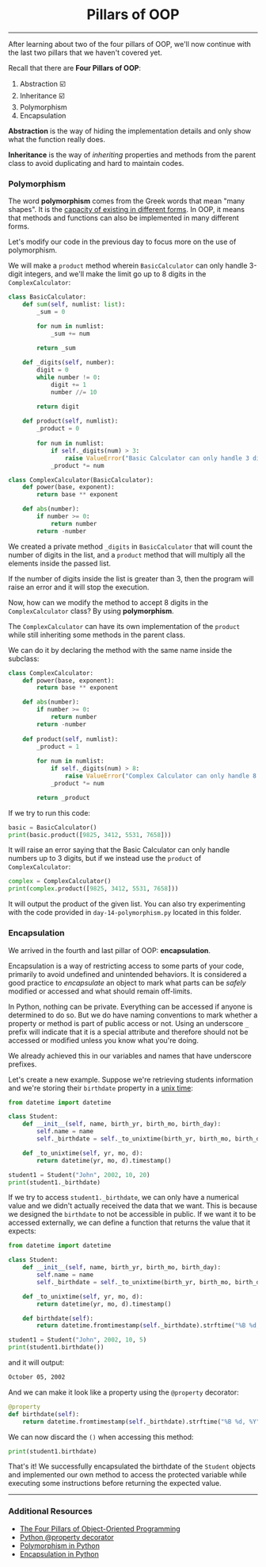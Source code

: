 <h1 align="center">Pillars of OOP</h1>

---

After learning about two of the four pillars of OOP, we'll now continue with the last two pillars that we haven't covered yet.

Recall that there are **Four Pillars of OOP**:

1. Abstraction ☑️
2. Inheritance ☑️
3. Polymorphism
4. Encapsulation

**Abstraction** is the way of hiding the implementation details and only show what the function really does.

**Inheritance** is the way of *inheriting* properties and methods from the parent class to avoid duplicating and hard to maintain codes.

### Polymorphism

The word **polymorphism** comes from the Greek words that mean "many shapes". It is the [capacity of existing in different forms](https://www.etymonline.com/word/polymorphism). In OOP, it means that methods and functions can also be implemented in many different forms.

Let's modify our code in the previous day to focus more on the use of polymorphism.

We will make a `product` method wherein `BasicCalculator` can only handle 3-digit integers, and we'll make the limit go up to 8 digits in the `ComplexCalculator`:

```python
class BasicCalculator:
    def sum(self, numlist: list):
        _sum = 0

        for num in numlist:
            _sum += num

        return _sum
    
    def _digits(self, number):
        digit = 0
        while number != 0:
            digit += 1
            number //= 10

        return digit
    
    def product(self, numlist):
        _product = 0
        
        for num in numlist:
            if self._digits(num) > 3:
                raise ValueError("Basic Calculator can only handle 3 digits.")
            _product *= num

class ComplexCalculator(BasicCalculator):
    def power(base, exponent):
        return base ** exponent

    def abs(number):
        if number >= 0:
            return number
        return -number
```

We created a private method `_digits` in `BasicCalculator` that will count the number of digits in the list, and a `product` method that will multiply all the elements inside the passed list.

If the number of digits inside the list is greater than 3, then the program will raise an error and it will stop the execution.

Now, how can we modify the method to accept 8 digits in the `ComplexCalculator` class? By using **polymorphism**.

The `ComplexCalculator` can have its own implementation of the `product` while still inheriting some methods in the parent class.

We can do it by declaring the method with the same name inside the subclass:

```python
class ComplexCalculator:
    def power(base, exponent):
        return base ** exponent

    def abs(number):
        if number >= 0:
            return number
        return -number
    
    def product(self, numlist):
        _product = 1
        
        for num in numlist:
            if self._digits(num) > 8:
                raise ValueError("Complex Calculator can only handle 8 digits.")
            _product *= num

        return _product
```

If we try to run this code:

```python
basic = BasicCalculator()
print(basic.product([9825, 3412, 5531, 7658]))
```

It will raise an error saying that the Basic Calculator can only handle numbers up to 3 digits, but if we instead use the `product` of `ComplexCalculator`:

```python
complex = ComplexCalculator()
print(complex.product([9825, 3412, 5531, 7658]))
```

It will output the product of the given list. You can also try experimenting with the code provided in `day-14-polymorphism.py` located in this folder.

### Encapsulation

We arrived in the fourth and last pillar of OOP: **encapsulation**.

Encapsulation is a way of restricting access to some parts of your code, primarily to avoid undefined and unintended behaviors. It is considered a good practice to *encapsulate* an object to mark what parts can be *safely* modified or accessed and what should remain off-limits.

In Python, nothing can be private. Everything can be accessed if anyone is determined to do so. But we do have naming conventions to mark whether a property or method is part of public access or not. Using an underscore `_` prefix will indicate that it is a special attribute and therefore should not be accessed or modified unless you know what you're doing.

We already achieved this in our variables and names that have underscore prefixes.

Let's create a new example. Suppose we're retrieving students information and we're storing their `birthdate` property in a [unix time](https://en.wikipedia.org/wiki/Unix_time):

```python
from datetime import datetime

class Student:
    def __init__(self, name, birth_yr, birth_mo, birth_day):
        self.name = name
        self._birthdate = self._to_unixtime(birth_yr, birth_mo, birth_day)

    def _to_unixtime(self, yr, mo, d):
        return datetime(yr, mo, d).timestamp()        

student1 = Student("John", 2002, 10, 20)
print(student1._birthdate)
```

If we try to access `student1._birthdate`, we can only have a numerical value and we didn't actually received the data that we want. This is because we designed the `birthdate` to not be accessible in public. If we want it to be accessed externally, we can define a function that returns the value that it expects:


```python
from datetime import datetime

class Student:
    def __init__(self, name, birth_yr, birth_mo, birth_day):
        self.name = name
        self._birthdate = self._to_unixtime(birth_yr, birth_mo, birth_day)

    def _to_unixtime(self, yr, mo, d):
        return datetime(yr, mo, d).timestamp()

    def birthdate(self):
        return datetime.fromtimestamp(self._birthdate).strftime("%B %d, %Y")

student1 = Student("John", 2002, 10, 5)
print(student1.birthdate())
```

and it will output:

```cmd
October 05, 2002
```

And we can make it look like a property using the `@property` decorator:

```python
@property
def birthdate(self):
    return datetime.fromtimestamp(self._birthdate).strftime("%B %d, %Y")
```

We can now discard the `()` when accessing this method:

```python
print(student1.birthdate)
```

That's it! We successfully encapsulated the birthdate of the `Student` objects and implemented our own method to access the protected variable while executing some instructions before returning the expected value.

---

### Additional Resources

- [The Four Pillars of Object-Oriented Programming](https://www.freecodecamp.org/news/four-pillars-of-object-oriented-programming/)
- [Python @property decorator](https://www.programiz.com/python-programming/property)
- [Polymorphism in Python](https://www.geeksforgeeks.org/polymorphism-in-python/)
- [Encapsulation in Python](https://www.geeksforgeeks.org/polymorphism-in-python/)